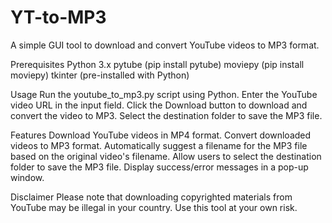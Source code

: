 # YT-to-MP3
A simple GUI tool to download and convert YouTube videos to MP3 format.

Prerequisites
Python 3.x
pytube (pip install pytube)
moviepy (pip install moviepy)
tkinter (pre-installed with Python)

Usage
Run the youtube_to_mp3.py script using Python.
Enter the YouTube video URL in the input field.
Click the Download button to download and convert the video to MP3.
Select the destination folder to save the MP3 file.

Features
Download YouTube videos in MP4 format.
Convert downloaded videos to MP3 format.
Automatically suggest a filename for the MP3 file based on the original video's filename.
Allow users to select the destination folder to save the MP3 file.
Display success/error messages in a pop-up window.

Disclaimer
Please note that downloading copyrighted materials from YouTube may be illegal in your country. Use this tool at your own risk.
